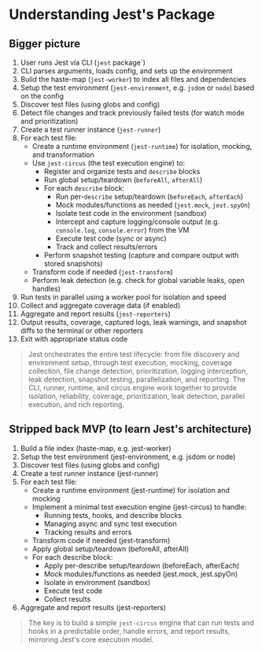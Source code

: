 # Understanding Jest's Package

## Bigger picture

1. User runs Jest via CLI (`jest` package`)
2. CLI parses arguments, loads config, and sets up the environment
3. Build the haste-map (`jest-worker`) to index all files and dependencies
4. Setup the test environment (`jest-environment`, e.g. `jsdom` or `node`) based on the config
5. Discover test files (using globs and config)
6. Detect file changes and track previously failed tests (for watch mode and prioritization)
7. Create a test runner instance (`jest-runner`)
8. For each test file:
   - Create a runtime environment (`jest-runtime`) for isolation, mocking, and transformation
   - Use `jest-circus` (the test execution engine) to:
     - Register and organize tests and `describe` blocks
     - Run global setup/teardown (`beforeAll`, `afterAll`)
     - For each `describe` block:
       - Run per-`describe` setup/teardown (`beforeEach`, `afterEach`)
       - Mock modules/functions as needed (`jest.mock`, `jest.spyOn`)
       - Isolate test code in the environment (sandbox)
       - Intercept and capture logging/console output (e.g. `console.log`, `console.error`) from the VM
       - Execute test code (sync or async)
       - Track and collect results/errors
     - Perform snapshot testing (capture and compare output with stored snapshots)
   - Transform code if needed (`jest-transform`)
   - Perform leak detection (e.g. check for global variable leaks, open handles)
9. Run tests in parallel using a worker pool for isolation and speed
10. Collect and aggregate coverage data (if enabled)
11. Aggregate and report results (`jest-reporters`)
12. Output results, coverage, captured logs, leak warnings, and snapshot diffs to the terminal or other reporters
13. Exit with appropriate status code

> Jest orchestrates the entire test lifecycle: from file discovery and environment setup,
> through test execution, mocking, coverage collection, file change detection, prioritization, logging interception, leak detection, snapshot testing, parallelization, and reporting.
> The CLI, runner, runtime, and circus engine work together to provide isolation,
> reliability, coverage, prioritization, leak detection, parallel execution, and rich reporting.

## Stripped back MVP (to learn Jest's architecture)

1. Build a file index (haste-map, e.g. jest-worker)
2. Setup the test environment (jest-environment, e.g. jsdom or node)
3. Discover test files (using globs and config)
4. Create a test runner instance (jest-runner)
5. For each test file:
   - Create a runtime environment (jest-runtime) for isolation and mocking
   - Implement a minimal test execution engine (jest-circus) to handle:
     - Running tests, hooks, and describe blocks
     - Managing async and sync test execution
     - Tracking results and errors
   - Transform code if needed (jest-transform)
   - Apply global setup/teardown (beforeAll, afterAll)
   - For each describe block:
     - Apply per-describe setup/teardown (beforeEach, afterEach)
     - Mock modules/functions as needed (jest.mock, jest.spyOn)
     - Isolate in environment (sandbox)
     - Execute test code
     - Collect results
6. Aggregate and report results (jest-reporters)

> The key is to build a simple `jest-circus` engine that can run tests and hooks in a predictable order,
> handle errors, and report results, mirroring Jest's core execution model.
